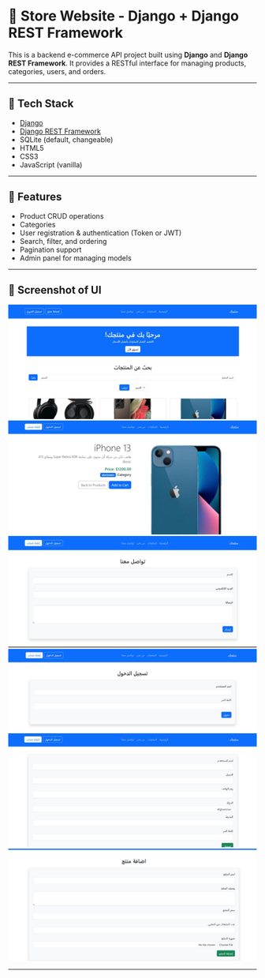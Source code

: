 # 🛒 Store Website - Django + Django REST Framework

This is a backend e-commerce API project built using **Django** and **Django REST Framework**. It provides a RESTful interface for managing products, categories, users, and orders.

---

## 🔧 Tech Stack

- [Django](https://www.djangoproject.com/)
- [Django REST Framework](https://www.django-rest-framework.org/)
- SQLite (default, changeable)
- HTML5
- CSS3
- JavaScript (vanilla)

---

## 🚀 Features

- Product CRUD operations
- Categories
- User registration & authentication (Token or JWT)
- Search, filter, and ordering
- Pagination support
- Admin panel for managing models

---

## 📸 Screenshot of UI

![Screenshot](screenshots/Capture0.JPG)
![Screenshot](screenshots/Capture2.JPG)
![Screenshot](screenshots/Capture3.JPG)
![Screenshot](screenshots/Capture4.JPG)
![Screenshot](screenshots/Capture5.JPG)
![Screenshot](screenshots/Capture6.JPG)





---

